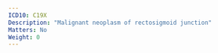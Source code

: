 ```yaml
---
ICD10: C19X
Description: "Malignant neoplasm of rectosigmoid junction"
Matters: No
Weight: 0
---
```


